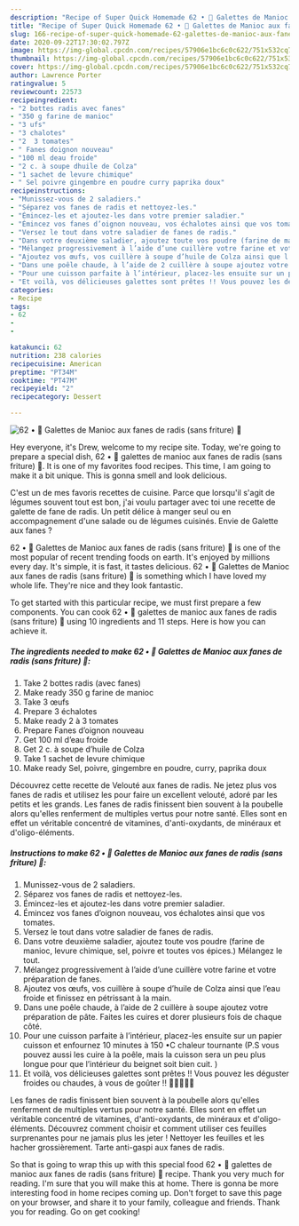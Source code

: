 ```yaml
---
description: "Recipe of Super Quick Homemade 62 • 🥬 Galettes de Manioc aux fanes de radis (sans friture) 🥯"
title: "Recipe of Super Quick Homemade 62 • 🥬 Galettes de Manioc aux fanes de radis (sans friture) 🥯"
slug: 166-recipe-of-super-quick-homemade-62-galettes-de-manioc-aux-fanes-de-radis-sans-friture
date: 2020-09-22T17:30:02.797Z
image: https://img-global.cpcdn.com/recipes/57906e1bc6c0c622/751x532cq70/62-•-🥬-galettes-de-manioc-aux-fanes-de-radis-sans-friture-🥯-photo-principale-de-la-recette.jpg
thumbnail: https://img-global.cpcdn.com/recipes/57906e1bc6c0c622/751x532cq70/62-•-🥬-galettes-de-manioc-aux-fanes-de-radis-sans-friture-🥯-photo-principale-de-la-recette.jpg
cover: https://img-global.cpcdn.com/recipes/57906e1bc6c0c622/751x532cq70/62-•-🥬-galettes-de-manioc-aux-fanes-de-radis-sans-friture-🥯-photo-principale-de-la-recette.jpg
author: Lawrence Porter
ratingvalue: 5
reviewcount: 22573
recipeingredient:
- "2 bottes radis avec fanes"
- "350 g farine de manioc"
- "3 ufs"
- "3 chalotes"
- "2  3 tomates"
- " Fanes doignon nouveau"
- "100 ml deau froide"
- "2 c. à soupe dhuile de Colza"
- "1 sachet de levure chimique"
- " Sel poivre gingembre en poudre curry paprika doux"
recipeinstructions:
- "Munissez-vous de 2 saladiers."
- "Séparez vos fanes de radis et nettoyez-les."
- "Émincez-les et ajoutez-les dans votre premier saladier."
- "Émincez vos fanes d’oignon nouveau, vos échalotes ainsi que vos tomates."
- "Versez le tout dans votre saladier de fanes de radis."
- "Dans votre deuxième saladier, ajoutez toute vos poudre (farine de manioc, levure chimique, sel, poivre et toutes vos épices.) Mélangez le tout."
- "Mélangez progressivement à l’aide d’une cuillère votre farine et votre préparation de fanes."
- "Ajoutez vos œufs, vos cuillère à soupe d’huile de Colza ainsi que l’eau froide et finissez en pétrissant à la main."
- "Dans une poêle chaude, à l’aide de 2 cuillère à soupe ajoutez votre préparation de pâte. Faites les cuires et dorer plusieurs fois de chaque côté."
- "Pour une cuisson parfaite à l’intérieur, placez-les ensuite sur un papier cuisson et enfournez 10 minutes à 150 •C chaleur tournante (P.S vous pouvez aussi les cuire à la poêle, mais la cuisson sera un peu plus longue pour que l’intérieur du beignet soit bien cuit. )"
- "Et voilà, vos délicieuses galettes sont prêtes !! Vous pouvez les déguster froides ou chaudes, à vous de goûter !! 🧑🏽‍🍳💪🏾"
categories:
- Recipe
tags:
- 62
- 
- 

katakunci: 62   
nutrition: 238 calories
recipecuisine: American
preptime: "PT34M"
cooktime: "PT47M"
recipeyield: "2"
recipecategory: Dessert

---
```



![62 • 🥬 Galettes de Manioc aux fanes de radis (sans friture) 🥯](https://img-global.cpcdn.com/recipes/57906e1bc6c0c622/751x532cq70/62-•-🥬-galettes-de-manioc-aux-fanes-de-radis-sans-friture-🥯-photo-principale-de-la-recette.jpg)

Hey everyone, it's Drew, welcome to my recipe site. Today, we're going to prepare a special dish, 62 • 🥬 galettes de manioc aux fanes de radis (sans friture) 🥯. It is one of my favorites food recipes. This time, I am going to make it a bit unique. This is gonna smell and look delicious.

C&#39;est un de mes favoris recettes de cuisine. Parce que lorsqu&#39;il s&#39;agit de légumes souvent tout est bon, j&#39;ai voulu partager avec toi une recette de galette de fane de radis. Un petit délice à manger seul ou en accompagnement d&#39;une salade ou de légumes cuisinés. Envie de Galette aux fanes ?

62 • 🥬 Galettes de Manioc aux fanes de radis (sans friture) 🥯 is one of the most popular of recent trending foods on earth. It's enjoyed by millions every day. It's simple, it is fast, it tastes delicious. 62 • 🥬 Galettes de Manioc aux fanes de radis (sans friture) 🥯 is something which I have loved my whole life. They're nice and they look fantastic.


To get started with this particular recipe, we must first prepare a few components. You can cook 62 • 🥬 galettes de manioc aux fanes de radis (sans friture) 🥯 using 10 ingredients and 11 steps. Here is how you can achieve it.

<!--inarticleads1-->

##### The ingredients needed to make 62 • 🥬 Galettes de Manioc aux fanes de radis (sans friture) 🥯:

1. Take 2 bottes radis (avec fanes)
1. Make ready 350 g farine de manioc
1. Take 3 œufs
1. Prepare 3 échalotes
1. Make ready 2 à 3 tomates
1. Prepare  Fanes d’oignon nouveau
1. Get 100 ml d’eau froide
1. Get 2 c. à soupe d’huile de Colza
1. Take 1 sachet de levure chimique
1. Make ready  Sel, poivre, gingembre en poudre, curry, paprika doux


Découvrez cette recette de Velouté aux fanes de radis. Ne jetez plus vos fanes de radis et utilisez les pour faire un excellent velouté, adoré par les petits et les grands. Les fanes de radis finissent bien souvent à la poubelle alors qu&#39;elles renferment de multiples vertus pour notre santé. Elles sont en effet un véritable concentré de vitamines, d&#39;anti-oxydants, de minéraux et d&#39;oligo-éléments. 

<!--inarticleads2-->

##### Instructions to make 62 • 🥬 Galettes de Manioc aux fanes de radis (sans friture) 🥯:

1. Munissez-vous de 2 saladiers.
1. Séparez vos fanes de radis et nettoyez-les.
1. Émincez-les et ajoutez-les dans votre premier saladier.
1. Émincez vos fanes d’oignon nouveau, vos échalotes ainsi que vos tomates.
1. Versez le tout dans votre saladier de fanes de radis.
1. Dans votre deuxième saladier, ajoutez toute vos poudre (farine de manioc, levure chimique, sel, poivre et toutes vos épices.) Mélangez le tout.
1. Mélangez progressivement à l’aide d’une cuillère votre farine et votre préparation de fanes.
1. Ajoutez vos œufs, vos cuillère à soupe d’huile de Colza ainsi que l’eau froide et finissez en pétrissant à la main.
1. Dans une poêle chaude, à l’aide de 2 cuillère à soupe ajoutez votre préparation de pâte. Faites les cuires et dorer plusieurs fois de chaque côté.
1. Pour une cuisson parfaite à l’intérieur, placez-les ensuite sur un papier cuisson et enfournez 10 minutes à 150 •C chaleur tournante (P.S vous pouvez aussi les cuire à la poêle, mais la cuisson sera un peu plus longue pour que l’intérieur du beignet soit bien cuit. )
1. Et voilà, vos délicieuses galettes sont prêtes !! Vous pouvez les déguster froides ou chaudes, à vous de goûter !! 🧑🏽‍🍳💪🏾


Les fanes de radis finissent bien souvent à la poubelle alors qu&#39;elles renferment de multiples vertus pour notre santé. Elles sont en effet un véritable concentré de vitamines, d&#39;anti-oxydants, de minéraux et d&#39;oligo-éléments. Découvrez comment choisir et comment utiliser ces feuilles surprenantes pour ne jamais plus les jeter ! Nettoyer les feuilles et les hacher grossièrement. Tarte anti-gaspi aux fanes de radis. 

So that is going to wrap this up with this special food 62 • 🥬 galettes de manioc aux fanes de radis (sans friture) 🥯 recipe. Thank you very much for reading. I'm sure that you will make this at home. There is gonna be more interesting food in home recipes coming up. Don't forget to save this page on your browser, and share it to your family, colleague and friends. Thank you for reading. Go on get cooking!
